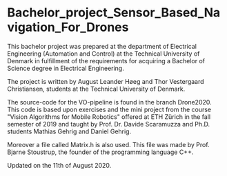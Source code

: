 # Bachelor_project_Sensor_Based_Navigation_For_Drones

This bachelor project was prepared at the department of Electrical Engineering (Automation and Control) at the Technical University of Denmark in fulfillment of the requirements for acquiring a Bachelor of Science degree in Electrical Engineering.

The project is written by August Leander Høeg and Thor Vestergaard Christiansen, students at the Technical University of Denmark.

The source-code for the VO-pipeline is found in the branch Drone2020. This code is based upon exercises and the mini project from the course "Vision Algorithms for Mobile Robotics" offered at ETH Zürich in the fall semester of 2019 and taught by Prof. Dr. Davide Scaramuzza and Ph.D. students Mathias Gehrig and Daniel Gehrig.

Moreover a file called Matrix.h is also used. This file was made by Prof. Bjarne Stoustrup, the founder of the programming language C++.

Updated on the 11th of August 2020. 
